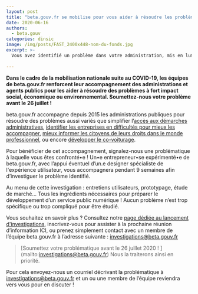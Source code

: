 ```yaml
---
layout: post
title: "beta.gouv.fr se mobilise pour vous aider à résoudre les problèmes de votre administration !"
date: 2020-06-16
authors:
  - beta.gouv
categories: dinsic
image: /img/posts/FAST_2400x448-nom-du-fonds.jpg
excerpt: >-
  Vous avez identifié un problème dans votre administration, mis en lumière par la crise sanitaire COVID-19 ? Votre administration souhaite lancer une nouvelle politique publique ? Vous souhaitez résoudre un problème récurrent observé dans votre quotidien, lié ou non à la crise actuelle ?
  
---
```


**Dans le cadre de la mobilisation nationale suite au COVID-19, les équipes de beta.gouv.fr renforcent leur accompagnement des administrations et agents publics pour les aider à résoudre des problèmes à fort impact social, économique ou environnemental. Soumettez-nous votre problème avant le 26 juillet !**

beta.gouv.fr accompagne depuis 2015 les administrations publiques pour résoudre des problèmes aussi variés que simplifier l’[accès aux démarches administratives](https://beta.gouv.fr/startups/demarches-simplifiees.fr.html), [identifier les entreprises en difficultés pour mieux les accompagner](https://beta.gouv.fr/startups/signaux-faibles.html), [mieux informer les citoyens de leurs droits dans le monde professionnel](https://beta.gouv.fr/startups/codedutravail.html), ou encore [développer le co-voiturage](https://beta.gouv.fr/startups/preuve-de-covoiturage.html). 

Pour bénéficier de cet accompagnement, signalez-nous une problématique à laquelle vous êtes confronté•e ! Un•e entrepreneur•se expérimenté•e de beta.gouv.fr, avec l’appui éventuel d’un.e designer spécialiste de l'expérience utilisateur, vous accompagnera pendant 9 semaines afin d’investiguer le problème identifié.

Au menu de cette investigation : entretiens utilisateurs, prototypage, étude de marché… Tous les ingrédients nécessaires pour préparer le développement d’un service public numérique !  Aucun problème n’est trop spécifique ou trop compliqué pour être étudié.

Vous souhaitez en savoir plus ? Consultez notre [page dédiée au lancement d'investigations](https://beta.gouv.fr/approche/investigation), inscrivez-vous pour assister à la prochaine réunion d’information ICI, ou prenez simplement contact avec un membre de l’équipe beta.gouv.fr à l’adresse suivante : [investigations@beta.gouv.fr](mailto:investigations@beta.gouv.fr)

> [Soumettez votre problématique avant le 26 juillet 2020 ! ] (mailto:investigations@beta.gouv.fr) Nous la traiterons ainsi en priorité.

Pour cela envoyez-nous un courriel décrivant la problématique à [investigations@beta.gouv.fr](mailto:investigations@beta.gouv.fr) et un ou une membre de l’équipe reviendra vers vous pour en discuter ! 
